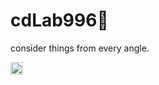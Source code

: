 # cdLab996👋

consider things from every angle.

<!-- Find me: [telegram](https://t.me/wuchendi) / Discord(wudi#4647) -->

<code><img height="20" src="https://komarev.com/ghpvc/?username=cdLab996"></code>
